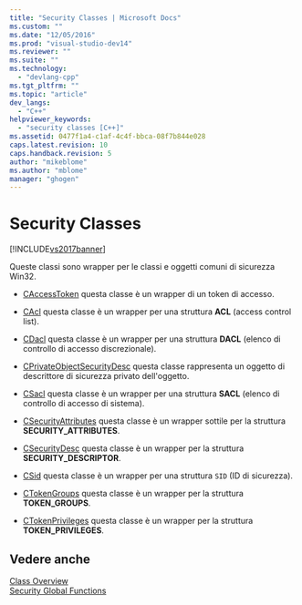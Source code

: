 ```yaml
---
title: "Security Classes | Microsoft Docs"
ms.custom: ""
ms.date: "12/05/2016"
ms.prod: "visual-studio-dev14"
ms.reviewer: ""
ms.suite: ""
ms.technology: 
  - "devlang-cpp"
ms.tgt_pltfrm: ""
ms.topic: "article"
dev_langs: 
  - "C++"
helpviewer_keywords: 
  - "security classes [C++]"
ms.assetid: 0477f1a4-c1af-4c4f-bbca-08f7b844e028
caps.latest.revision: 10
caps.handback.revision: 5
author: "mikeblome"
ms.author: "mblome"
manager: "ghogen"
---
```

# Security Classes
[!INCLUDE[vs2017banner](../assembler/inline/includes/vs2017banner.md)]

Queste classi sono wrapper per le classi e oggetti comuni di sicurezza Win32.  
  
-   [CAccessToken](../atl/reference/caccesstoken-class.md) questa classe è un wrapper di un token di accesso.  
  
-   [CAcl](../atl/reference/cacl-class.md) questa classe è un wrapper per una struttura **ACL** \(access control list\).  
  
-   [CDacl](../atl/reference/cdacl-class.md) questa classe è un wrapper per una struttura **DACL** \(elenco di controllo di accesso discrezionale\).  
  
-   [CPrivateObjectSecurityDesc](../atl/reference/cprivateobjectsecuritydesc-class.md) questa classe rappresenta un oggetto di descrittore di sicurezza privato dell'oggetto.  
  
-   [CSacl](../atl/reference/csacl-class.md) questa classe è un wrapper per una struttura **SACL** \(elenco di controllo di accesso di sistema\).  
  
-   [CSecurityAttributes](../atl/reference/csecurityattributes-class.md) questa classe è un wrapper sottile per la struttura **SECURITY\_ATTRIBUTES**.  
  
-   [CSecurityDesc](../atl/reference/csecuritydesc-class.md) questa classe è un wrapper per la struttura **SECURITY\_DESCRIPTOR**.  
  
-   [CSid](../atl/reference/csid-class.md) questa classe è un wrapper per una struttura `SID` \(ID di sicurezza\).  
  
-   [CTokenGroups](../atl/reference/ctokengroups-class.md) questa classe è un wrapper per la struttura **TOKEN\_GROUPS**.  
  
-   [CTokenPrivileges](../atl/reference/ctokenprivileges-class.md) questa classe è un wrapper per la struttura **TOKEN\_PRIVILEGES**.  
  
## Vedere anche  
 [Class Overview](../atl/atl-class-overview.md)   
 [Security Global Functions](../atl/reference/security-global-functions.md)
